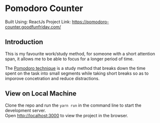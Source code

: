 # Pomodoro Counter

Built Using: ReactJs
Project Link: https://pomodoro-counter.goodfunfriday.com/

## Introduction

This is my favourite work/study method, for someone with a short attention span, it allows me to be able to focus for a longer period of time.

The [Pomodoro technique](https://todoist.com/productivity-methods/pomodoro-technique) is a study method that breaks down the time spent on the task into small segments while taking short breaks so as to imporove concetration and reduce distractions.

## View on Local Machine

Clone the repo and run the `yarn run` in the command line to start the development server.\
Open [http://localhost:3000](http://localhost:3000) to view the project in the browser.
